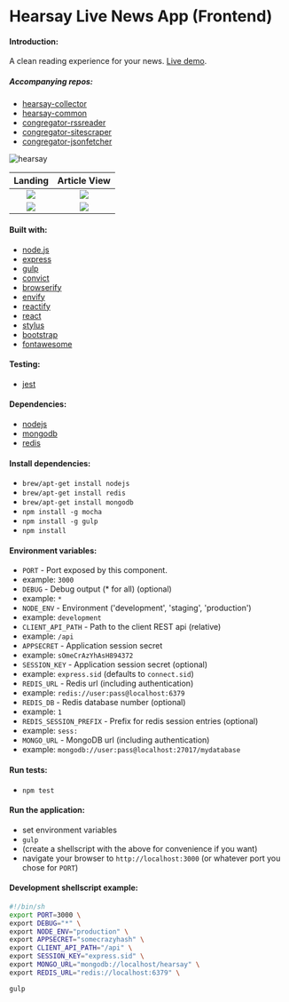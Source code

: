 Hearsay Live News App (Frontend)
================================

#### Introduction:
A clean reading experience for your news. [Live demo](http://hearsay.me/).

##### Accompanying repos:
* [hearsay-collector](https://github.com/eiriklv/hearsay-collector/)
* [hearsay-common](https://github.com/eiriklv/hearsay-common/)
* [congregator-rssreader](https://github.com/eiriklv/congregator-rssreader/)
* [congregator-sitescraper](https://github.com/eiriklv/congregator-sitescraper/)
* [congregator-jsonfetcher](https://github.com/eiriklv/congregator-jsonfetcher/)

![hearsay](http://www.hearsay.me/logo.png)

Landing                                                                       |  Article View
:----------------------------------------------------------------------------:|:-------------------------------------------------:
![](http://s12.postimg.org/w78nzhwq5/Skjermbilde_2014_08_27_kl_01_16_08.png)  |  ![](http://s12.postimg.org/ffncgqwh9/Skjermbilde_2014_08_27_kl_01_16_39.png)
![](http://s12.postimg.org/bltw7lf59/Skjermbilde_2014_08_27_kl_01_16_25.png)  |  ![](http://s12.postimg.org/ucvthr9pp/Skjermbilde_2014_08_27_kl_01_16_46.png)

#### Built with:
* [node.js](http://www.nodejs.org/)
* [express](http://www.expressjs.com/)
* [gulp](http://www.gulpjs.com/)
* [convict](http://github.com/mozilla/node-convict/)
* [browserify](http://www.browserify.org/)
 * [envify](http://github.com/hughsk/envify/)
 * [reactify](https://github.com/andreypopp/reactify)
* [react](http://facebook.github.io/react/)
* [stylus](http://learnboost.github.io/stylus/)
* [bootstrap](http://getbootstrap.com/)
* [fontawesome](http://fortawesome.github.io/Font-Awesome/)

#### Testing:
* [jest](http://facebook.github.io/jest/)

#### Dependencies:
* [nodejs](http://www.nodejs.org/)
* [mongodb](http://www.mongodb.org/)
* [redis](http://redis.io/)

#### Install dependencies:
* `brew/apt-get install nodejs`
* `brew/apt-get install redis`
* `brew/apt-get install mongodb`
* `npm install -g mocha`
* `npm install -g gulp`
* `npm install`

#### Environment variables:
* `PORT` - Port exposed by this component.
 * example: `3000`
* `DEBUG` - Debug output (* for all) (optional)
 * example: `*`
* `NODE_ENV` - Environment ('development', 'staging', 'production')
 * example: `development`
* `CLIENT_API_PATH` - Path to the client REST api (relative)
 * example: `/api`
* `APPSECRET` - Application session secret
 * example: `sOmeCrAzYhAsH894372`
* `SESSION_KEY` - Application session secret (optional)
 * example: `express.sid` (defaults to `connect.sid`)
* `REDIS_URL` - Redis url (including authentication)
 * example: `redis://user:pass@localhost:6379`
* `REDIS_DB` - Redis database number (optional)
 * example: `1`
* `REDIS_SESSION_PREFIX` - Prefix for redis session entries (optional)
 * example: `sess:`
* `MONGO_URL` - MongoDB url (including authentication)
 * example: `mongodb://user:pass@localhost:27017/mydatabase`

#### Run tests:
* `npm test`

#### Run the application:
* set environment variables
* `gulp`
* (create a shellscript with the above for convenience if you want)
* navigate your browser to `http://localhost:3000` (or whatever port you chose for `PORT`)

#### Development shellscript example:
```sh
#!/bin/sh
export PORT=3000 \
export DEBUG="*" \
export NODE_ENV="production" \
export APPSECRET="somecrazyhash" \
export CLIENT_API_PATH="/api" \
export SESSION_KEY="express.sid" \
export MONGO_URL="mongodb://localhost/hearsay" \
export REDIS_URL="redis://localhost:6379" \

gulp
```
